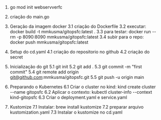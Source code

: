 1. go mod init webservverfc
2. criação do main.go
3. Geração da imagem docker
    3.1 criação do Dockerfile
    3.2 executar: docker build -t mmkusma/gitopsfc:latest .
    3.3 para testar: docker run --rm -p 8090:8090 mmkusma/gitopsfc:latest
    3.4 subir para o repo: docker push mmkusma/gitopsfc:latest
4. Setup do cd.yaml
    4.1 criação do repositorio no github
    4.2 criação do secret
5. Inicialização do git
    5.1 git init
    5.2 git add .
    5.3 git commit -m "first commit"
    5.4 git remote add origin git@github.com:mmkusma/gitopsfc.git
    5.5 git push -u origin main

6. Preparando o Kubernetes
    6.1 Criar o cluster no kind: kind create cluster --name gitopsfc
    6.2 Aplicar o contexto: kubectl cluster-info --context kind-gitopsfc
    6.3 Criar o deployment.yaml e service.yaml
7. Kustomize
    7.1 Instalar: brew install kustomize
    7.2 preparar arquivo kustomization.yaml
    7.3 Instalar o kustomize no cd.yaml

    

